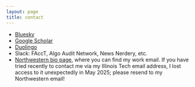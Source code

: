```yaml
---
layout: page
title: contact
---
```


* [Bluesky](https://bsky.app/profile/sarambsimon.bsky.social)
* [Google Scholar](https://scholar.google.com/citations?hl=en&user=2Fv-XHUAAAAJ)
* [Duolingo](https://www.duolingo.com/profile/smbsimon)
* Slack: FAccT, Algo Audit Network, News Nerdery, etc.
* [Northwestern bio page](https://history.northwestern.edu/people/graduate-students/sara-m-b-simon.html), where you can find my work email. If you have tried recently to contact me via my Illinois Tech email address, I lost access to it unexpectedly in May 2025; please resend to my Northwestern email!
